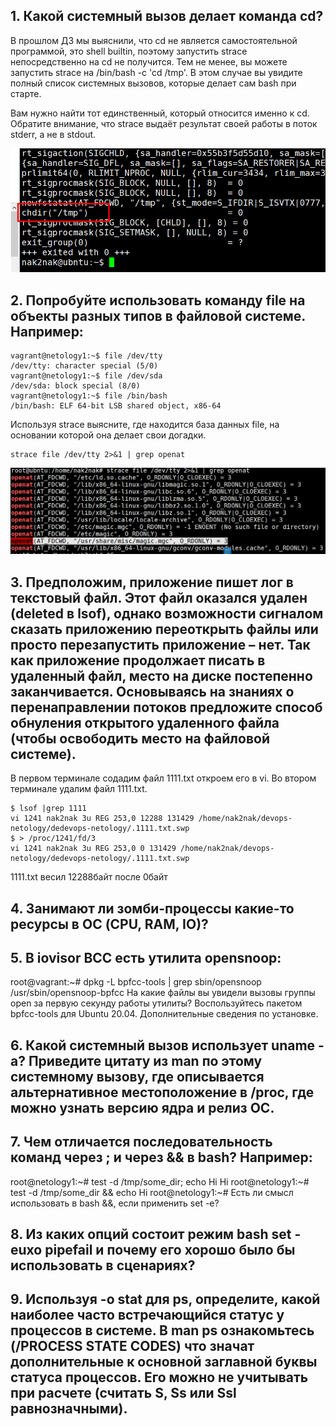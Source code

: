 ## 1. Какой системный вызов делает команда cd?

В прошлом ДЗ мы выяснили, что cd не является самостоятельной программой, это shell builtin, поэтому запустить strace непосредственно на cd не получится. Тем не менее, вы можете запустить strace на /bin/bash -c 'cd /tmp'. В этом случае вы увидите полный список системных вызовов, которые делает сам bash при старте.

Вам нужно найти тот единственный, который относится именно к cd. Обратите внимание, что strace выдаёт результат своей работы в поток stderr, а не в stdout.

![os](https://github.com/nak2nak/devops-netology/blob/main/img/3-3-001.png)
## 2. Попробуйте использовать команду file на объекты разных типов в файловой системе. Например:

    vagrant@netology1:~$ file /dev/tty
    /dev/tty: character special (5/0)
    vagrant@netology1:~$ file /dev/sda
    /dev/sda: block special (8/0)
    vagrant@netology1:~$ file /bin/bash
    /bin/bash: ELF 64-bit LSB shared object, x86-64
Используя strace выясните, где находится база данных file, на основании которой она делает свои догадки.

    strace file /dev/tty 2>&1 | grep openat
![os](https://github.com/nak2nak/devops-netology/blob/main/img/3-3-002.png)

## 3. Предположим, приложение пишет лог в текстовый файл. Этот файл оказался удален (deleted в lsof), однако возможности сигналом сказать приложению переоткрыть файлы или просто перезапустить приложение – нет. Так как приложение продолжает писать в удаленный файл, место на диске постепенно заканчивается. Основываясь на знаниях о перенаправлении потоков предложите способ обнуления открытого удаленного файла (чтобы освободить место на файловой системе).
В первом терминале содадим файл 1111.txt откроем его в vi.
Во втором терминале удалим файл 1111.txt. 
    
    $ lsof |grep 1111
    vi 1241 nak2nak 3u REG 253,0 12288 131429 /home/nak2nak/devops-netology/dedevops-netology/.1111.txt.swp
    $ > /proc/1241/fd/3
    vi 1241 nak2nak 3u REG 253,0 0 131429 /home/nak2nak/devops-netology/dedevops-netology/.1111.txt.swp
1111.txt весил 12288байт после 0байт
## 4. Занимают ли зомби-процессы какие-то ресурсы в ОС (CPU, RAM, IO)?

## 5. В iovisor BCC есть утилита opensnoop:

root@vagrant:~# dpkg -L bpfcc-tools | grep sbin/opensnoop
/usr/sbin/opensnoop-bpfcc
На какие файлы вы увидели вызовы группы open за первую секунду работы утилиты? Воспользуйтесь пакетом bpfcc-tools для Ubuntu 20.04. Дополнительные сведения по установке.

## 6. Какой системный вызов использует uname -a? Приведите цитату из man по этому системному вызову, где описывается альтернативное местоположение в /proc, где можно узнать версию ядра и релиз ОС.

## 7. Чем отличается последовательность команд через ; и через && в bash? Например:

root@netology1:~# test -d /tmp/some_dir; echo Hi
Hi
root@netology1:~# test -d /tmp/some_dir && echo Hi
root@netology1:~#
Есть ли смысл использовать в bash &&, если применить set -e?

## 8. Из каких опций состоит режим bash set -euxo pipefail и почему его хорошо было бы использовать в сценариях?

## 9. Используя -o stat для ps, определите, какой наиболее часто встречающийся статус у процессов в системе. В man ps ознакомьтесь (/PROCESS STATE CODES) что значат дополнительные к основной заглавной буквы статуса процессов. Его можно не учитывать при расчете (считать S, Ss или Ssl равнозначными).